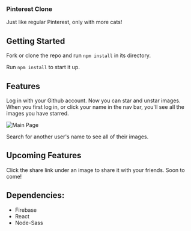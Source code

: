 ### Pinterest Clone

Just like regular Pinterest, only with more cats!

## Getting Started

Fork or clone the repo and run `npm install` in its directory.

Run `npm install` to start it up. 

## Features

Log in with your Github account. Now you can star and unstar images. When you first log in, or click your name in the nav bar, you'll see all the images you have starred. 

![Main Page](https://github.com/Monique-K/pinterest/tree/master/src/images/main-pg.png)


Search for another user's name to see all of their images. 

## Upcoming Features

Click the share link under an image to share it with your friends. Soon to come!

## Dependencies:
* Firebase
* React
* Node-Sass